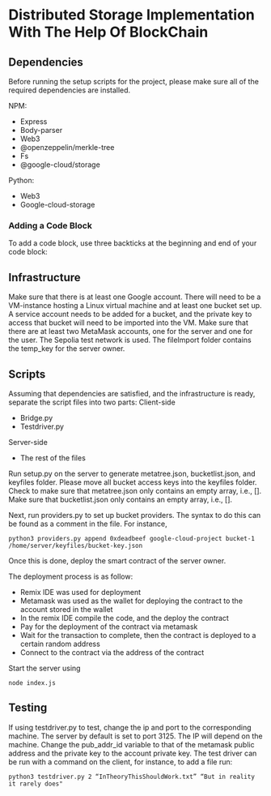# Distributed Storage Implementation With The Help Of BlockChain

## Dependencies

Before running the setup scripts for the project, please make sure all of the required dependencies are installed.

NPM:
- Express
- Body-parser
- Web3
- @openzeppelin/merkle-tree
- Fs
- @google-cloud/storage

Python:
- Web3
- Google-cloud-storage

### Adding a Code Block

To add a code block, use three backticks at the beginning and end of your code block:

## Infrastructure

Make sure that there is at least one Google account. There will need to be a VM-instance hosting a Linux virtual machine and at least one bucket set up. A service account needs to be added for a bucket, and the private key to access that bucket will need to be imported into the VM. Make sure that there are at least two MetaMask accounts, one for the server and one for the user. The Sepolia test network is used. The fileImport folder contains the temp_key for the server owner.

## Scripts

Assuming that dependencies are satisfied, and the infrastructure is ready, separate the script files into two parts:
Client-side

-	Bridge.py
-	Testdriver.py

Server-side
-	The rest of the files

Run setup.py on the server to generate metatree.json, bucketlist.json, and keyfiles folder.
Please move all bucket access keys into the keyfiles folder.
Check to make sure that metatree.json only contains an empty array, i.e., [].
Make sure that bucketlist.json only contains an empty array, i.e., [].


Next, run providers.py to set up bucket providers. The syntax to do this can be found as a comment in the file. For instance,

``` python3 providers.py append 0xdeadbeef google-cloud-project bucket-1 /home/server/keyfiles/bucket-key.json ```

Once this is done, deploy the smart contract of the server owner. 

The deployment process is as follow:

-	Remix IDE was used for deployment
-	Metamask was used as the wallet for deploying the contract to the account stored in the wallet
-	In the remix IDE compile the code, and the deploy the contract
-	Pay for the deployment of the contract via metamask
-	Wait for the transaction to complete, then the contract is deployed to a certain random address
-	Connect to the contract via the address of the contract

Start the server using 

``` node index.js ```

## Testing

If using testdriver.py to test, change the ip and port to the corresponding machine. The server by default is set to port 3125. The IP will depend on the machine. Change the pub_addr_id variable to that of the metamask public address and the private key to the account private key. 
The test driver can be run with a command on the client, for instance, to add a file run:


``` python3 testdriver.py 2 “InTheoryThisShouldWork.txt” “But in reality it rarely does" ```
